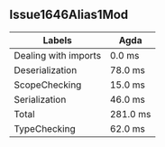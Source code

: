 
## Issue1646Alias1Mod

Labels|Agda
---|---
Dealing with imports|0.0 ms
Deserialization|78.0 ms
ScopeChecking|15.0 ms
Serialization|46.0 ms
Total|281.0 ms
TypeChecking|62.0 ms


